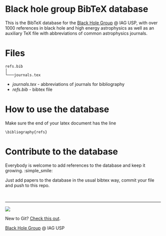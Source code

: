 Black hole group BibTeX database
======================

This is the BibTeX database for the [Black Hole Group](https://rodrigonemmen.com/group/) @ IAG USP, with over 1000 references in black hole and high energy astrophysics as well as an auxiliary TeX file with abbreviations of common astrophysics journals. 


# Files

```
refs.bib    
│
└───journals.tex
```

* *journals.tex* - abbreviations of journals for bibliography
* *refs.bib* - bibtex file

# How to use the database


Make sure the end of your latex document has the line

    \bibliography{refs}
    
# Contribute to the database

Everybody is welcome to add references to the database and keep it growing. :simple_smile:

Just add papers to the database in the usual bibtex way, commit your file and push to this repo. 



&nbsp;

---

![](https://rodrigonemmen.files.wordpress.com/2016/03/black-hole-logo-group-iag-transparent.png?w=474) 

New to Git? [Check this out](https://github.com/rsnemmen/Git-for-busy-people).

[Black Hole Group](https://rodrigonemmen.com/group/) @ IAG USP

